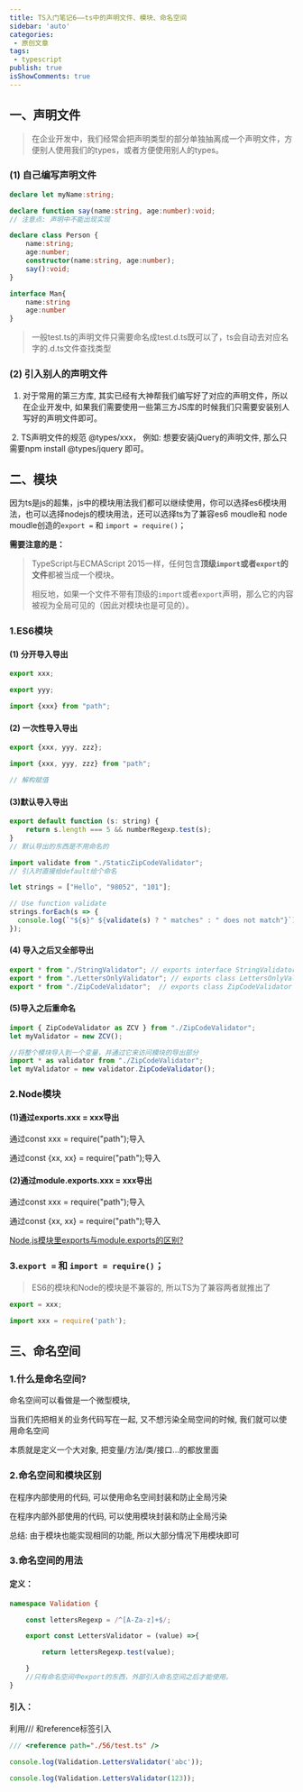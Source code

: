 ```yaml
---
title: TS入门笔记6——ts中的声明文件、模块、命名空间
sidebar: 'auto'
categories:
 - 原创文章
tags:
 - typescript
publish: true
isShowComments: true
---	
```


## 一、声明文件

> 在企业开发中，我们经常会把声明类型的部分单独抽离成一个声明文件，方便别人使用我们的types，或者方便使用别人的types。



### (1) 自己编写声明文件

```typescript
declare let myName:string;

declare function say(name:string, age:number):void;
// 注意点: 声明中不能出现实现

declare class Person {
    name:string;
    age:number;
    constructor(name:string, age:number);
    say():void;
}

interface Man{
    name:string
    age:number
}
```

> 一般test.ts的声明文件只需要命名成test.d.ts既可以了，ts会自动去对应名字的.d.ts文件查找类型

### (2) 引入别人的声明文件

1. 对于常用的第三方库, 其实已经有大神帮我们编写好了对应的声明文件，所以在企业开发中, 如果我们需要使用一些第三方JS库的时候我们只需要安装别人写好的声明文件即可。

​    2. TS声明文件的规范 @types/xxx， 例如: 想要安装jQuery的声明文件, 那么只需要npm install @types/jquery 即可。





## 二、模块

因为ts是js的超集，js中的模块用法我们都可以继续使用，你可以选择es6模块用法，也可以选择nodejs的模块用法，还可以选择ts为了兼容es6 moudle和 node moudle创造的`export =` 和 `import = require()`；

**需要注意的是：**

> TypeScript与ECMAScript 2015一样，任何包含**顶级`import`或者`export`的文件**都被当成一个模块。
>
> 相反地，如果一个文件不带有顶级的`import`或者`export`声明，那么它的内容被视为全局可见的（因此对模块也是可见的）。



### 1.ES6模块

#### (1) 分开导入导出

```javascript
export xxx;

export yyy;

import {xxx} from "path";
```

#### (2) 一次性导入导出

```javascript
export {xxx, yyy, zzz};

import {xxx, yyy, zzz} from "path";

// 解构赋值
```

#### (3)默认导入导出

```javascript
export default function (s: string) {
    return s.length === 5 && numberRegexp.test(s);
}
// 默认导出的东西是不用命名的
```

```javascript
import validate from "./StaticZipCodeValidator";
// 引入时直接给default给个命名

let strings = ["Hello", "98052", "101"];

// Use function validate
strings.forEach(s => {
  console.log(`"${s}" ${validate(s) ? " matches" : " does not match"}`);
});
```

#### (4) 导入之后又全部导出

```javascript
export * from "./StringValidator"; // exports interface StringValidator
export * from "./LettersOnlyValidator"; // exports class LettersOnlyValidator
export * from "./ZipCodeValidator";  // exports class ZipCodeValidator
```

#### (5)导入之后重命名

```javascript
import { ZipCodeValidator as ZCV } from "./ZipCodeValidator";
let myValidator = new ZCV();
```

```javascript
//将整个模块导入到一个变量，并通过它来访问模块的导出部分
import * as validator from "./ZipCodeValidator";
let myValidator = new validator.ZipCodeValidator();
```





### 2.Node模块

#### (1)通过exports.xxx = xxx导出

通过const xxx = require("path");导入

通过const {xx, xx} = require("path");导入



#### (2)通过module.exports.xxx = xxx导出

通过const xxx = require("path");导入

通过const {xx, xx} = require("path");导入

[Node.js模块里exports与module.exports的区别?](https://www.zhihu.com/question/26621212)



### 3.`export =` 和 `import = require()`；

>  ES6的模块和Node的模块是不兼容的, 所以TS为了兼容两者就推出了

```javascript
export = xxx;

import xxx = require('path');
```



## 三、命名空间



### 1.什么是命名空间?

命名空间可以看做是一个微型模块,

当我们先把相关的业务代码写在一起, 又不想污染全局空间的时候, 我们就可以使用命名空间

本质就是定义一个大对象, 把变量/方法/类/接口...的都放里面



### 2.命名空间和模块区别

在程序内部使用的代码, 可以使用命名空间封装和防止全局污染

在程序内部外部使用的代码, 可以使用模块封装和防止全局污染

总结: 由于模块也能实现相同的功能, 所以大部分情况下用模块即可



### 3.命名空间的用法

#### 定义：

```typescript
namespace Validation {

    const lettersRegexp = /^[A-Za-z]+$/;

    export const LettersValidator = (value) =>{

        return lettersRegexp.test(value);

    }
	//只有命名空间中export的东西，外部引入命名空间之后才能使用。
}
```

#### 引入：

利用/// 和reference标签引入

```typescript
/// <reference path="./56/test.ts" />

console.log(Validation.LettersValidator('abc'));

console.log(Validation.LettersValidator(123));
```




